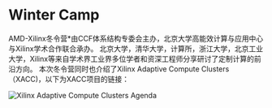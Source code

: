 # Winter Camp
AMD-Xilinx冬令营*由CCF体系结构专委会主办，北京大学高能效计算与应用中心与Xilinx学术合作联合承办。
北京大学，清华大学，计算所，浙江大学，北京工业大学，Xilinx等来自学术界工业界多位学者和资深工程师分享研讨了定制计算的前沿方向。
本次冬令营同时也介绍了Xilinx Adaptive Compute Clusters（XACC)，以下为XACC项目的链接：

![Xilinx Adaptive Compute Clusters](https://xilinx.github.io/xacc/)
Agenda
